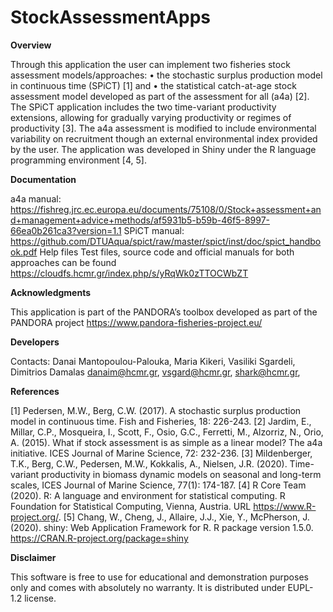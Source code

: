 # StockAssessmentApps

**Overview**

Through this application the user can implement two fisheries stock assessment models/approaches: 
•	the stochastic surplus production model in continuous time (SPiCT) [1] and 
•	the statistical catch-at-age stock assessment model developed as part of the assessment for all (a4a) [2]. 
The SPiCT application includes the two time-variant productivity extensions, allowing for gradually varying productivity or regimes of productivity [3]. The a4a assessment is modified to include environmental variability on recruitment though an external environmental index provided by the user. 
The application was developed in Shiny under the R language programming environment [4, 5].

**Documentation**

a4a manual:
https://fishreg.jrc.ec.europa.eu/documents/75108/0/Stock+assessment+and+management+advice+methods/af5931b5-b59b-46f5-8997-66ea0b261ca3?version=1.1 
SPiCT manual: https://github.com/DTUAqua/spict/raw/master/spict/inst/doc/spict_handbook.pdf 
Help files Test files, source code and official manuals for both approaches can be found  https://cloudfs.hcmr.gr/index.php/s/yRqWk0zTTOCWbZT 

**Acknowledgments**

This application is part of the PANDORA’s toolbox developed as part of the PANDORA project https://www.pandora-fisheries-project.eu/

**Developers**

Contacts: Danai Mantopoulou-Palouka, Maria Kikeri, Vasiliki Sgardeli, Dimitrios Damalas danaim@hcmr.gr, vsgard@hcmr.gr, shark@hcmr.gr,  

**References**

[1] Pedersen, M.W., Berg, C.W. (2017). A stochastic surplus production model in continuous time. Fish and Fisheries, 18: 226-243.
[2] Jardim, E., Millar, C.P., Mosqueira, I., Scott, F., Osio, G.C., Ferretti, M., Alzorriz, N., Orio, A. (2015). What if stock assessment is as simple as a linear model? The a4a initiative. ICES Journal of Marine Science, 72: 232-236.
[3] Mildenberger, T.K., Berg, C.W., Pedersen, M.W., Kokkalis, A., Nielsen, J.R. (2020). Time-variant productivity in biomass dynamic models on seasonal and long-term scales, ICES Journal of Marine Science, 77(1): 174-187.
[4] R Core Team (2020). R: A language and environment for statistical computing. R Foundation for
Statistical Computing, Vienna, Austria. URL https://www.R-project.org/.
[5] Chang, W., Cheng, J., Allaire, J.J., Xie, Y., McPherson, J. (2020). shiny: Web Application
Framework for R. R package version 1.5.0. https://CRAN.R-project.org/package=shiny


**Disclaimer**

This software is free to use for educational and demonstration purposes only and comes with absolutely no warranty. It is distributed under EUPL- 1.2 license.
